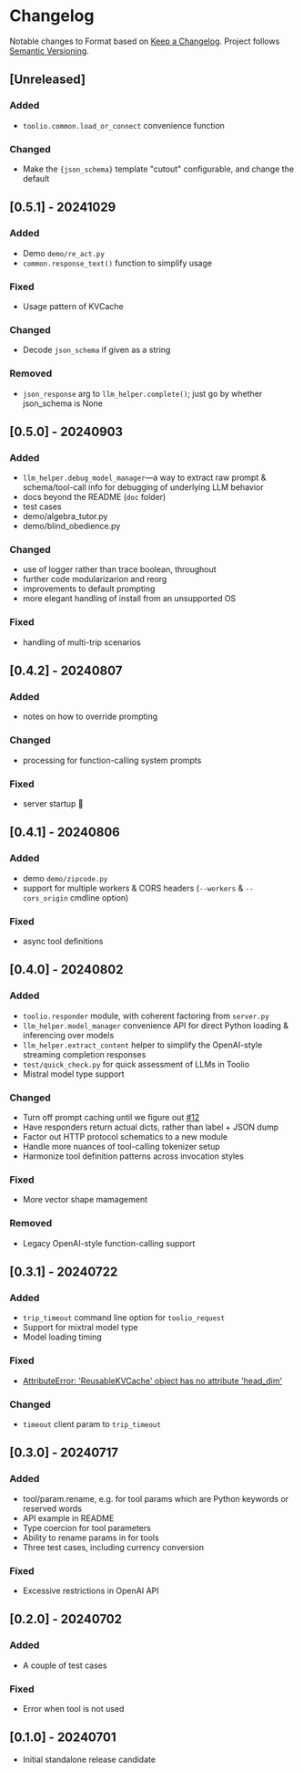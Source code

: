 # Changelog

Notable changes to  Format based on [Keep a Changelog](https://keepachangelog.com/en/1.0.0/). Project follows [Semantic Versioning](https://semver.org/spec/v2.0.0.html).

<!--
## [Unreleased]

-->

## [Unreleased]

### Added

- `toolio.common.load_or_connect` convenience function

### Changed

- Make the `{json_schema}` template "cutout" configurable, and change the default

## [0.5.1] - 20241029

### Added

- Demo `demo/re_act.py`
- `common.response_text()` function to simplify usage

### Fixed

- Usage pattern of KVCache

### Changed

- Decode `json_schema` if given as a string

### Removed

- `json_response` arg to `llm_helper.complete()`; just go by whether json_schema is None

## [0.5.0] - 20240903

### Added

- `llm_helper.debug_model_manager`—a way to extract raw prompt & schema/tool-call info for debugging of underlying LLM behavior
- docs beyond the README (`doc` folder)
- test cases
- demo/algebra_tutor.py
- demo/blind_obedience.py

### Changed

- use of logger rather than trace boolean, throughout
- further code modularizarion and reorg
- improvements to default prompting
- more elegant handling of install from an unsupported OS

### Fixed

- handling of multi-trip scenarios

## [0.4.2] - 20240807

### Added

- notes on how to override prompting

### Changed

- processing for function-calling system prompts

### Fixed

- server startup 😬

## [0.4.1] - 20240806

### Added

- demo `demo/zipcode.py`
- support for multiple workers & CORS headers (`--workers` & `--cors_origin` cmdline option)

### Fixed

- async tool definitions

## [0.4.0] - 20240802

### Added

- `toolio.responder` module, with coherent factoring from `server.py`
- `llm_helper.model_manager` convenience API for direct Python loading & inferencing over models
- `llm_helper.extract_content` helper to simplify the OpenAI-style streaming completion responses
- `test/quick_check.py` for quick assessment of LLMs in Toolio
- Mistral model type support

### Changed

- Turn off prompt caching until we figure out [#12](https://github.com/OoriData/Toolio/issues/12)
- Have responders return actual dicts, rather than label + JSON dump
- Factor out HTTP protocol schematics to a new module
- Handle more nuances of tool-calling tokenizer setup
- Harmonize tool definition patterns across invocation styles

### Fixed

- More vector shape mamagement

### Removed

- Legacy OpenAI-style function-calling support

## [0.3.1] - 20240722

### Added

- `trip_timeout` command line option for `toolio_request`
- Support for mixtral model type
- Model loading timing

### Fixed

- [AttributeError: 'ReusableKVCache' object has no attribute 'head_dim'](https://github.com/OoriData/Toolio/issues/10)

### Changed

- `timeout` client param to `trip_timeout`

## [0.3.0] - 20240717

### Added

- tool/param.rename, e.g. for tool params which are Python keywords or reserved words
- API example in README
- Type coercion for tool parameters
- Ability to rename params in for tools
- Three test cases, including currency conversion

### Fixed

- Excessive restrictions in OpenAI API

## [0.2.0] - 20240702

### Added

- A couple of test cases

### Fixed

- Error when tool is not used

## [0.1.0] - 20240701

- Initial standalone release candidate
